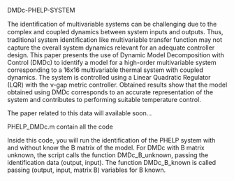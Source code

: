 DMDc-PHELP-SYSTEM

The identiﬁcation of multivariable systems can be challenging due to the complex and coupled dynamics between system inputs and outputs. Thus, traditional system identiﬁcation like multivariable transfer function may not capture the overall system dynamics relevant for an adequate controller design. This paper presents the use of Dynamic Model Decomposition with Control (DMDc) to identify a model for a high-order multivariable system corresponding to a 16x16 multivariable thermal system with coupled dynamics. The system is controlled using a Linear Quadratic Regulator (LQR) with the ν-gap metric controller. Obtained results show that the model obtained using DMDc corresponds to an accurate representation of the system and contributes to performing suitable temperature control.

The paper related to this data will available soon...

PHELP_DMDc.m contain all the code

Inside this code, you will run the identification of the PHELP system with and without know the B matrix of the model. For DMDc with B matrix unknown, the script calls the function DMDc_B_unknown, passing the identification data (output, input). The function DMDc_B_known is called passing (output, input, matrix B) variables for B known.
